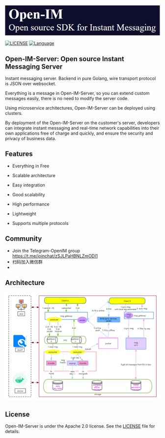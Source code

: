 ![avatar](https://github.com/Open-IM-IM/opim_admin/blob/main/docs/Open-IM.png)

[![LICENSE](https://img.shields.io/github/license/pingcap/tidb.svg)](https://github.com/pingcap/tidb/blob/master/LICENSE)
[![Language](https://img.shields.io/badge/Language-Go-blue.svg)](https://golang.org/)

## Open-IM-Server: Open source  Instant Messaging Server

Instant messaging server. Backend in pure Golang, wire transport protocol  is JSON over websocket.

Everything is a message  in Open-IM-Server, so you can extend custom messages easily, there is no need to modify the server code.

Using microservice architectures, Open-IM-Server can be deployed using clusters.

By deployment of the Open-IM-Server  on the customer's server, developers  can integrate instant messaging and real-time network capabilities into their own applications free of charge and quickly, and ensure the security and privacy of business data.

## Features

* Everything in Free

* Scalable architecture

* Easy integration 

* Good scalability

* High performance

* Lightweight

* Supports multiple protocols

## Community
* Join the Telegram-OpenIM group https://t.me/joinchat/zSJLPaHBNLZmODI1
* 扫码加入微信群
* 

## Architecture

![avatar](https://github.com/Open-IM-IM/opim_admin/blob/main/docs/Architecture.jpg)

## License
Open-IM-Server is under the Apache 2.0 license. See the [LICENSE](https://github.com/Open-IM-IM/opim_admin/blob/main/LICENSE) file for details.

